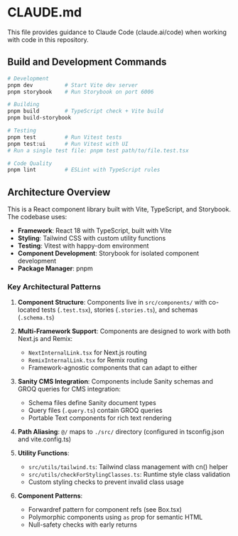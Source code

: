 # CLAUDE.md

This file provides guidance to Claude Code (claude.ai/code) when working with code in this repository.

## Build and Development Commands

```bash
# Development
pnpm dev          # Start Vite dev server
pnpm storybook    # Run Storybook on port 6006

# Building
pnpm build        # TypeScript check + Vite build
pnpm build-storybook

# Testing
pnpm test         # Run Vitest tests
pnpm test:ui      # Run Vitest with UI
# Run a single test file: pnpm test path/to/file.test.tsx

# Code Quality
pnpm lint         # ESLint with TypeScript rules
```

## Architecture Overview

This is a React component library built with Vite, TypeScript, and Storybook. The codebase uses:

- **Framework**: React 18 with TypeScript, built with Vite
- **Styling**: Tailwind CSS with custom utility functions
- **Testing**: Vitest with happy-dom environment
- **Component Development**: Storybook for isolated component development
- **Package Manager**: pnpm

### Key Architectural Patterns

1. **Component Structure**: Components live in `src/components/` with co-located tests (`.test.tsx`), stories (`.stories.ts`), and schemas (`.schema.ts`)

2. **Multi-Framework Support**: Components are designed to work with both Next.js and Remix:
   - `NextInternalLink.tsx` for Next.js routing
   - `RemixInternalLink.tsx` for Remix routing
   - Framework-agnostic components that can adapt to either

3. **Sanity CMS Integration**: Components include Sanity schemas and GROQ queries for CMS integration:
   - Schema files define Sanity document types
   - Query files (`.query.ts`) contain GROQ queries
   - Portable Text components for rich text rendering

4. **Path Aliasing**: `@/` maps to `./src/` directory (configured in tsconfig.json and vite.config.ts)

5. **Utility Functions**:
   - `src/utils/tailwind.ts`: Tailwind class management with cn() helper
   - `src/utils/checkForStylingClasses.ts`: Runtime style class validation
   - Custom styling checks to prevent invalid class usage

6. **Component Patterns**:
   - Forwardref pattern for component refs (see Box.tsx)
   - Polymorphic components using `as` prop for semantic HTML
   - Null-safety checks with early returns
